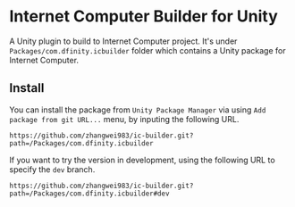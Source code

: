 # Internet Computer Builder for Unity
A Unity plugin to build to Internet Computer project. It's under `Packages/com.dfinity.icbuilder` folder which contains a Unity package for Internet Computer.


## Install
You can install the package from `Unity Package Manager` via using `Add package from git URL...` menu, by inputing the following URL.

```
https://github.com/zhangwei983/ic-builder.git?path=/Packages/com.dfinity.icbuilder
```

If you want to try the version in development, using the following URL to specify the `dev` branch.

```
https://github.com/zhangwei983/ic-builder.git?path=/Packages/com.dfinity.icbuilder#dev
```
